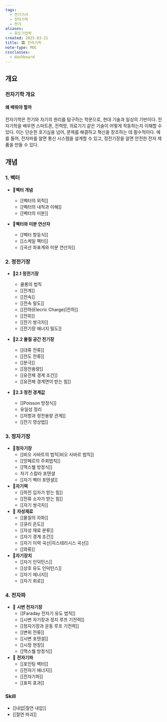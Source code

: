 ```yaml
---
tags:
  - 전기기사
  - 전자기학
  - 전기
aliases:
  - 유도기전력
created: 2025-03-21
title: 🏛️ 전자기학
note-type: MOC
cssclasses:
  - dashboard
---
```


## 개요
### 전자기학 개요

#### 왜 배워야 할까

전자기학은 전기와 자기의 원리를 탐구하는 학문으로, 현대 기술과 일상의 기반이다. 전자기학을 배우면 스마트폰, 전력망, 의료기기 같은 기술이 어떻게 작동하는지 이해할 수 있다. 이는 단순한 호기심을 넘어, 문제를 해결하고 혁신을 창조하는 데 필수적이다. 예를 들어, 전자파를 알면 통신 시스템을 설계할 수 있고, 정전기장을 알면 안전한 전자 제품을 만들 수 있다.

## 개념

### 1. 벡터
- 📖**벡터 개념**
	- [[벡터의 외적]]
	- [[벡터의 내적과 이해]]
	- [[벡터의 미분]]

- 📖**벡터와 미분 연산자**
	- [[벡터 항등식]]
	- [[스케일 팩터]]
	- [[곡선 좌표계와 미분 연산자]]
### 2. 정전기장
- 📖**2.1 정전기장**
	- 쿨롱의 법칙
	- [[전계]]
	- [[전속]]
	- [[전속 밀도]]
	- [[전하(Elecric Charge)|전하]]
	- [[전위]]
	- [[전기 쌍극자]]
	- [[전기장 에너지 밀도]]

- 📖**2.2 물질 공간 전기장**
	- [[대류 전류]]
	- [[전도 전류]]
	- [[분극]]
	- [[정전용량]]
	- [[유전체 경계 조건]]
	- [[유전체 경계면이 받는 힘]]
- 📖**2.3 정전 경계값**
	- [[Poisson 방정식]]
	- 유일성 정리
	- [[저항과 정전용량 관계]]
	- [[전기 영상법]]
### 3. 정자기장
- 📖**정자기장**
	- [[비오 사바트의 법칙|비오 사바르 법칙]]
	- [[앙페르의 주회법칙]]
	- [[맥스웰 방정식]]
	- 자기 스칼라 포텐셜
	- [[자기 벡터 포텐셜]]
- 📖**자기력**
	- [[하전 입자가 받는 힘]]
	- [[전류 소자가 받는 힘]]
	- [[자기 쌍극자]]
- 📖  **자성재료**
	-  [[물질의 자화]]
	- [[큐리 온도]]
	- [[자성 재료 분류]]
	- [[자기 경계 조건]]
	- [[자기 이력 곡선|히스테리시스 곡선]]
	- [[와류]]
- 📖**자기장치**
	- [[자기 인덕턴스]]
	- [[상호 유도 인덕턴스]]
	- [[자기 에너지]]
	- [[자기 회로]]
### 4. 전자파
- 📖 **시변 전자기장**
	- [[Faraday 전자기 유도 법칙]]
	- [[시변 자기장과 정지 루프 기전력]]
	- [[정자기장과 운동 루프 기전력]]
	- [[변위 전류]]
	- [[시변 포텐셜]]
	- [[시정 현장]]
	- [[맥스웰 방정식]]
- 📖 **전자기파**
	- [[포인팅 벡터]]
	- [[전자기 에너지]]
	- [[전자기파]]
	- [[표피 효과]]

### Skill
- [[내압|절연 내압]]
- [[절연 파괴]]